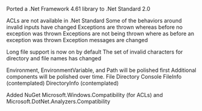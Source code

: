 Ported a .Net Framework 4.61 library to .Net Standard 2.0

ACLs are not available in .Net Standard
Some of the behaviors around invalid inputs have changed
   Exceptions are thrown whereas before no exception was thrown
   Exceptions are not being thrown where as before an exception was thrown
   Exception messages are changed
   
Long file support is now on by default
The set of invalid characters for directory and file names has changed

Environment, EnvironmentVariable, and Path will be polished first
Additional components will be polished over time.
   File
   Directory
   Console
   FileInfo (contemplated)
   DirectoryInfo (contemplated)

Added NuGet Microsoft.Windows.Compatibility (for ACLs) and Microsoft.DotNet.Analyzers.Compatibility